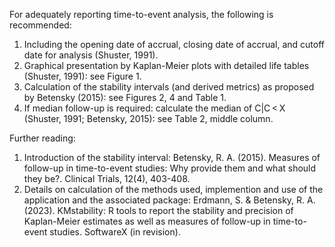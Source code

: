 
For adequately reporting time-to-event analysis, the following is recommended:
<ol>
  	<li>Including the opening date of accrual, closing date of accrual, and cutoff date for analysis (Shuster, 1991). </li>
	<li>Graphical presentation by Kaplan-Meier plots with detailed life tables (Shuster, 1991): see Figure 1.</li>
	<li>Calculation of the stability intervals (and derived metrics) as proposed by Betensky (2015): see Figures 2, 4 and Table 1.</li>
	<li>If median follow-up is required: calculate the median of C|C < X (Shuster, 1991; Betensky, 2015): see Table 2, middle column.</li>

</ol>	

Further reading: 
<ol>
<li> Introduction of the stability interval: Betensky, R. A. (2015). Measures of follow-up in time-to-event studies: Why provide them and what should they be?. Clinical Trials, 12(4), 403-408.  </li>

<li> Details on calculation of the methods used, implemention and use of the application and the associated package: Erdmann, S. & Betensky, R. A. (2023). KMstability: R tools to report the stability and precision of Kaplan-Meier estimates as well as measures of follow-up in time-to-event studies. SoftwareX (in revision).  </li>

</ol>	